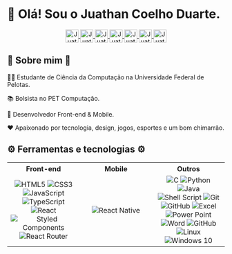 # 👋 Olá! Sou o Juathan Coelho Duarte.

<div align="center" width="100%">
  <a href="mailto:juathanduarte13@gmail.com">
    <img align="center" alt="Juathan's Mail" height="30px" src="https://img.shields.io/badge/Gmail-EA4335?style=for-the-badge&logo=Gmail&logoColor=white" />
  </a>
  <a href="https://wa.me/5553999515492">
    <img align="center" alt="Juathan's WhatsApp" height="30px" src="https://img.shields.io/badge/WhatsApp-25D366?style=for-the-badge&logo=whatsapp&logoColor=white" />
  </a>
  <a href="https://www.linkedin.com/in/juathanduarte/">
    <img align="center" alt="Juathan's Linkdein" height="30px" src="https://img.shields.io/badge/Linkedin-0A66C2?style=for-the-badge&logo=Linkedin&logoColor=white" />
  </a>
  <a href="https://twitter.com/juatss">
    <img align="center" alt="Juathan's Twitter" height="30px" src="https://img.shields.io/badge/Twitter-1DA1F2?style=for-the-badge&logo=Twitter&logoColor=white" />
  </a>
  <a href="https://www.instagram.com/juatss/">
    <img align="center" alt="Juathan's Instagram" height="30px" src="https://img.shields.io/badge/Instagram-E4405F?style=for-the-badge&logo=instagram&logoColor=white" />
  </a>
  <a href="https://open.spotify.com/user/12146002194?si=5a0fa9bb01534220">
    <img align="center" alt="Juathan's Spotify" height="30px" src="https://img.shields.io/badge/Spotify-1DB954?style=for-the-badge&logo=Spotify&logoColor=white" />
  </a>
  <a href="https://discordapp.com/users/237684020786364418/">
    <img align="center" alt="Juathan's Discord" height="30px" src="https://img.shields.io/badge/Discord-7289da?style=for-the-badge&logo=Discord&logoColor=white" />
  </a>
</div>

##

## :eyes: Sobre mim :eyes:
  👨‍🎓 Estudante de Ciência da Computação na Universidade Federal de Pelotas.
  
  📚 Bolsista no PET Computação.
  
  🎯 Desenvolvedor Front-end & Mobile.
  
  ❤️ Apaixonado por tecnologia, design, jogos, esportes e um bom chimarrão.

##

## ⚙️ Ferramentas e tecnologias ⚙️

<table>
  <tr>
    <th width="33.33%">Front-end</th>
    <th width="33.33%">Mobile</th>
    <th width="33.33%">Outros</th>
  </tr>
  <tr>
    <td style="width:33%; text-align:center;">
      <img alt="HTML5" src="https://img.shields.io/badge/html5-%23E34F26.svg?&style=for-the-badge&logo=html5&logoColor=white"/>
      <img alt="CSS3" src="https://img.shields.io/badge/css3-%231572B6.svg?&style=for-the-badge&logo=css3&logoColor=white"/>
      <img alt="JavaScript" src="https://img.shields.io/badge/JavaScript-F7DF1E?style=for-the-badge&logo=javascript&logoColor=black"/>
      <img alt="TypeScript" src="https://img.shields.io/badge/TypeScript-007ACC?style=for-the-badge&logo=typescript&logoColor=white"/>
      <img alt="React" src="https://img.shields.io/badge/react-%2320232a.svg?&style=for-the-badge&logo=react&logoColor=%2361DAFB"/>
      <img alt="Styled Components" src="https://img.shields.io/badge/styled--components-DB7093?style=for-the-badge&logo=styled-components&logoColor=white"/>
      <img alt="React Router" src="https://img.shields.io/badge/React_Router-CA4245?style=for-the-badge&logo=react-router&logoColor=white"/>
    </td>
    <td style="width:33%; text-align:center;">
      <img alt="React Native" src="https://img.shields.io/badge/React_Native-20232A?style=for-the-badge&logo=react&logoColor=61DAFB" />
    </td>
    <td style="width:33%; text-align:center;">
      <img alt="C" src="https://img.shields.io/badge/c-%2300599C.svg?&style=for-the-badge&logo=c&logoColor=white"/>
      <img alt="Python" src="https://img.shields.io/badge/Python-3776AB?style=for-the-badge&logo=python&logoColor=white"/>
      <img alt="Java" src="https://img.shields.io/badge/Java-ED8B00?style=for-the-badge&logo=java&logoColor=white"/>
      <img alt="Shell Script" src="https://img.shields.io/badge/shell_script-%23121011.svg?&style=for-the-badge&logo=gnu-bash&logoColor=white"/>
      <img alt="Git" src="https://img.shields.io/badge/git-%23F05033.svg?&style=for-the-badge&logo=git&logoColor=white"/>
      <img alt="GitHub" src="https://img.shields.io/badge/github-%23121011.svg?&style=for-the-badge&logo=github&logoColor=white"/>
      <img alt="Excel" src="https://img.shields.io/badge/Microsoft_Excel-217346?style=for-the-badge&logo=microsoft-excel&logoColor=white"/>
      <img alt="Power Point" src="https://img.shields.io/badge/Microsoft_PowerPoint-B7472A?style=for-the-badge&logo=microsoft-powerpoint&logoColor=white"/>
      <img alt="Word" src="https://img.shields.io/badge/Microsoft_Word-2B579A?style=for-the-badge&logo=microsoft-word&logoColor=white"/>
      <img alt="GitHub" src="https://img.shields.io/badge/github-%23121011.svg?&style=for-the-badge&logo=github&logoColor=white"/>
      <img alt="Linux" src="https://img.shields.io/badge/Linux-E34F26?style=for-the-badge&logo=linux&logoColor=black" />
      <img alt="Windows 10" src="https://img.shields.io/badge/Windows-0078D6?style=for-the-badge&logo=windows&logoColor=white" />
    </td>
  </tr>
</table>
